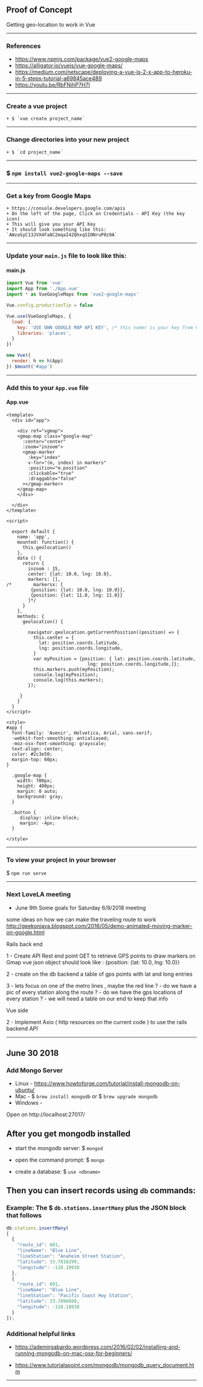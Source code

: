 ## Proof of Concept
Getting geo-location to work in Vue 

---

### References
+ https://www.npmjs.com/package/vue2-google-maps
+ https://alligator.io/vuejs/vue-google-maps/  
+ https://medium.com/netscape/deploying-a-vue-js-2-x-app-to-heroku-in-5-steps-tutorial-a69845ace489  
+ https://youtu.be/RbFNihP7H7I

---

### Create a vue project  
    + $ `vue create project_name`

---

### Change directories into your new project  
    + $ `cd project_name`

---

### $ `npm install vue2-google-maps --save`

---

### Get a key from Google Maps
    + https://console.developers.google.com/apis
    + On the left of the page, Click on Credentials - API Key (the key icon)
    + This will give you your API Key
    + It should look something like this: `AWzaSyC13JVX4Fa8C2mqaI42QhxqSIONruP0z9A`

---

### Update your `main.js` file to look like this:

#### main.js
```js
import Vue from 'vue'
import App from './App.vue'
import * as VueGoogleMaps from 'vue2-google-maps'

Vue.config.productionTip = false

Vue.use(VueGoogleMaps, {
  load: {
    key: 'USE OWN GOOGLE MAP API KEY', /* this numer is your key from Google you just got */
    libraries: 'places',
  }
})

new Vue({
  render: h => h(App)
}).$mount('#app')
```

---

###  Add this to your `App.vue` file

#### App.vue
```vue
<template>
  <div id="app">

    <div ref="vgmap">
    <gmap-map class="google-map"
      :center="center"
      :zoom="inzoom">
      <gmap-marker
        :key="index"
        v-for="(m, index) in markers"
        :position="m.position"
        :clickable="true"
        :draggable="false"
      ></gmap-marker>
    </gmap-map>
    </div>

  </div>
</template>

<script>

  export default {
    name: 'app',
    mounted: function() {
      this.geolocation()
    },
    data () {
      return {
        inzoom : 15,
        center: {lat: 10.0, lng: 10.0},
        markers: [],
/*        markersx: [
         {position: {lat: 10.0, lng: 10.0}},
         {position: {lat: 11.0, lng: 11.0}}
        ]*/
      }
    },
    methods: {
      geolocation() {

        navigator.geolocation.getCurrentPosition((position) => {
          this.center = {
            lat: position.coords.latitude,
            lng: position.coords.longitude,
          }
          var myPosition = {position: { lat: position.coords.latitude,
                              lng: position.coords.longitude,}};
          this.markers.push(myPosition);
          console.log(myPosition);
          console.log(this.markers);
        });

     }
    }
  }
</script>

<style>
#app {
  font-family: 'Avenir', Helvetica, Arial, sans-serif;
  -webkit-font-smoothing: antialiased;
  -moz-osx-font-smoothing: grayscale;
  text-align: center;
  color: #2c3e50;
  margin-top: 60px;
}

  .google-map {
    width: 700px;
    height: 400px;
    margin: 0 auto;
    background: gray;
  }

  .button {
     display: inline-block;
     margin: -4px;
  }

</style>

```

---

### To view your project in your browser
$ `npm run serve`

---

### Next LoveLA meeting
+ June 9th
Some goals for Saturday 6/9/2018  meeting 

some ideas on how we can make the 
traveling route to work 
http://geekonjava.blogspot.com/2016/05/demo-animated-moving-marker-on-google.html

Rails back end 

1 - Create API Rest end point 
    GET to retrieve GPS points to draw markers on Gmap vue 
	json object should look like :
	{position: {lat: 10.0, lng: 10.0}}
	
2 - create on the db backend a table of gps points with lat and long entries 

3 - lets focus on one of the metro lines , maybe the red line ? 
     - do we have a pic of every station along the route ? 
     - do we have the gps locations of every station  ? 
     - we will need a table on our end to keep that info 
	 

Vue side 

2 - Implement Axio ( http resources on the current code )
    to use the rails backend API 
	
---

## June 30 2018

### Add  Mongo Server

+ Linux - https://www.howtoforge.com/tutorial/install-mongodb-on-ubuntu/
+ Mac - $ `brew install mongodb` or $ `brew upgrade mongodb`
+ Windows - 

Open on http://localhost:27017/

## After you get mongodb installed  
+ start the mongodb server: $ `mongod`
+ open the command prompt: $ `mongo`

+ create a database: $ `use <dbname>`

## Then you can insert records using `db` commands:

### Example: The $ `db.stations.insertMany` plus the JSON block that follows

```js
db.stations.insertMany(
[
  {
    "route_id": 801,
    "lineName": "Blue Line",
    "lineStation": "Anaheim Street Station",
    "latitude": 33.7818299,
    "longitude": -118.18938
  },
  {
    "route_id": 801,
    "lineName": "Blue Line",
    "lineStation": "Pacific Coast Hwy Station",
    "latitude": 33.7890899,
    "longitude": -118.18938
  }
]);
```

### Additional helpful links
+ https://ademirgabardo.wordpress.com/2016/02/02/installing-and-running-mongodb-on-mac-osx-for-beginners/

+ https://www.tutorialspoint.com/mongodb/mongodb_query_document.htm

---
